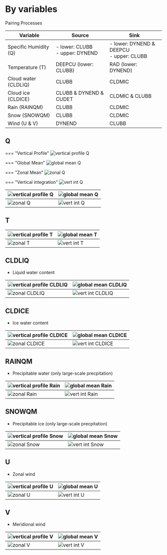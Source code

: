 # By variables

Pairing Processes

| Variable | Source | Sink |
|----------|--------|------|
| Specific Humidity (Q) | - lower: CLUBB<br> - upper: DYNEND | - lower: DYNEND & DEEPCU<br> - upper: CLUBB |
| Temperature (T) | DEEPCU (lower: CLUBB) | RAD (lower: DYNEND) |
| Cloud water (CLDLIQ) | CLUBB | CLDMIC |
| Cloud ice (CLDICE) | CLUBB & DYNEND & CUDET | CLDMIC & CLUBB |
| Rain (RAINQM) | CLUBB | CLDMIC |
| Snow (SNOWQM) | CLUBB | CLDMIC |
| Wind (U & V) | DYNEND | CLUBB |


## Q

=== "Vertical Profile"
    ![vertical profile Q](img/All_profiles-0.png)

=== "Global Mean"
    ![global mean Q](img/All_global_mean-0.png)

=== "Zonal Mean"
    ![zonal Q](img/All_zonal_by_chkpt_and_add_substeps-0.png)

=== "Vertical integration"
    ![vert int Q](img/All_vertical_integral_by_chkpt_and_add_substeps-0.png)


|![vertical profile Q](img/All_profiles-0.png)|![global mean Q](img/All_global_mean-0.png)|
|---|---|
|![zonal Q](img/All_zonal_by_chkpt_and_add_substeps-0.png)|![vert int Q](img/All_vertical_integral_by_chkpt_and_add_substeps-0.png)|


## T 
|![vertical profile T](img/All_profiles-1.png)|![global mean T](img/All_global_mean-1.png)|
|---|---|
|![zonal T](img/All_zonal_by_chkpt_and_add_substeps-1.png)|![vert int T](img/All_vertical_integral_by_chkpt_and_add_substeps-1.png)|

## CLDLIQ
* Liquid water content

|![vertical profile CLDLIQ](img/All_profiles-2.png)|![global mean CLDLIQ](img/All_global_mean-2.png)|
|---|---|
|![zonal CLDLIQ](img/All_zonal_by_chkpt_and_add_substeps-2.png)|![vert int CLDLIQ](img/All_vertical_integral_by_chkpt_and_add_substeps-2.png)|

## CLDICE
* Ice water content

|![vertical profile CLDICE](img/All_profiles-3.png)|![global mean CLDICE](img/All_global_mean-333ng)|
|---|---|
|![zonal CLDICE](img/All_zonal_by_chkpt_and_add_substeps-3.png)|![vert int CLDICE](img/All_vertical_integral_by_chkpt_and_add_substeps-3.png)|

## RAINQM
* Precipitable water (only large-scale precpitation)

|![vertical profile Rain](img/All_profiles-4.png)|![global mean Rain](img/All_global_mean-4.png)|
|---|---|
|![zonal Rain](img/All_zonal_by_chkpt_and_add_substeps-4.png)|![vert int Rain](img/All_vertical_integral_by_chkpt_and_add_substeps-4.png)|

## SNOWQM 
* Precipitable ice (only large-scale precpitation)

|![vertical profile Snow](img/All_profiles-5.png)|![global mean Snow](img/All_global_mean-5.png)|
|---|---|
|![zonal Snow](img/All_zonal_by_chkpt_and_add_substeps-5.png)|![vert int Snow](img/All_vertical_integral_by_chkpt_and_add_substeps-5.png)|

## U
* Zonal wind

|![vertical profile U](img/All_profiles-6.png)|![global mean U](img/All_global_mean-6.png)|
|---|---|
|![zonal U](img/All_zonal_by_chkpt_and_add_substeps-6.png)|![vert int U](img/All_vertical_integral_by_chkpt_and_add_substeps-6.png)|


## V
* Meridional wind

|![vertical profile V](img/All_profiles-7.png)|![global mean V](img/All_global_mean-7.png)|
|---|---|
|![zonal V](img/All_zonal_by_chkpt_and_add_substeps-7.png)|![vert int V](img/All_vertical_integral_by_chkpt_and_add_substeps-7.png)|




